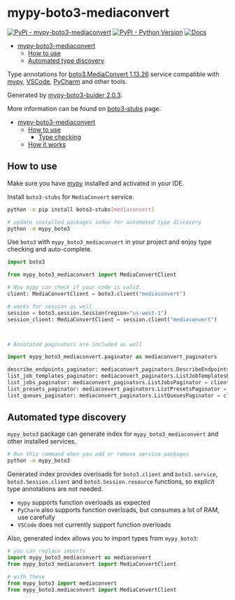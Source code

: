 # mypy-boto3-mediaconvert

[![PyPI - mypy-boto3-mediaconvert](https://img.shields.io/pypi/v/mypy-boto3-mediaconvert.svg?color=blue)](https://pypi.org/project/mypy-boto3-mediaconvert)
[![PyPI - Python Version](https://img.shields.io/pypi/pyversions/mypy-boto3-mediaconvert.svg?color=blue)](https://pypi.org/project/mypy-boto3-mediaconvert)
[![Docs](https://img.shields.io/readthedocs/mypy-boto3-builder.svg?color=blue)](https://mypy-boto3-builder.readthedocs.io/)

- [mypy-boto3-mediaconvert](#mypy-boto3-mediaconvert)
  - [How to use](#how-to-use)
  - [Automated type discovery](#automated-type-discovery)


Type annotations for
[boto3.MediaConvert 1.13.26](https://boto3.amazonaws.com/v1/documentation/api/1.13.26/reference/services/mediaconvert.html#MediaConvert) service
compatible with [mypy](https://github.com/python/mypy), [VSCode](https://code.visualstudio.com/),
[PyCharm](https://www.jetbrains.com/pycharm/) and other tools.

Generated by [mypy-boto3-buider 2.0.3](https://github.com/vemel/mypy_boto3_builder).

More information can be found on [boto3-stubs](https://pypi.org/project/boto3-stubs/) page.

- [mypy-boto3-mediaconvert](#mypy-boto3-mediaconvert)
  - [How to use](#how-to-use)
    - [Type checking](#type-checking)
  - [How it works](#how-it-works)

## How to use

Make sure you have [mypy](https://github.com/python/mypy) installed and activated in your IDE.

Install `boto3-stubs` for `MediaConvert` service.

```bash
python -m pip install boto3-stubs[mediaconvert]

# update installed packages index for automated type discovery
python -m mypy_boto3
```

Use `boto3` with `mypy_boto3_mediaconvert` in your project and enjoy type checking and auto-complete.

```python
import boto3

from mypy_boto3_mediaconvert import MediaConvertClient

# Now mypy can check if your code is valid.
client: MediaConvertClient = boto3.client("mediaconvert")

# works for session as well
session = boto3.session.Session(region="us-west-1")
session_client: MediaConvertClient = session.client("mediaconvert")



# Annotated paginators are included as well

import mypy_boto3_mediaconvert.paginator as mediaconvert_paginators

describe_endpoints_paginator: mediaconvert_paginators.DescribeEndpointsPaginator = client.get_paginator("describe_endpoints")
list_job_templates_paginator: mediaconvert_paginators.ListJobTemplatesPaginator = client.get_paginator("list_job_templates")
list_jobs_paginator: mediaconvert_paginators.ListJobsPaginator = client.get_paginator("list_jobs")
list_presets_paginator: mediaconvert_paginators.ListPresetsPaginator = client.get_paginator("list_presets")
list_queues_paginator: mediaconvert_paginators.ListQueuesPaginator = client.get_paginator("list_queues")
```

## Automated type discovery

`mypy_boto3` package can generate index for `mypy_boto3_mediaconvert` and other installed services.

```bash
# Run this command when you add or remove service packages
python -m mypy_boto3
```

Generated index provides overloads for `boto3.client` and `boto3.service`,
`boto3.Session.client` and `boto3.Session.resource` functions,
so explicit type annotations are not needed.

- `mypy` supports function overloads as expected
- `PyCharm` also supports function overloads, but consumes a lot of RAM, use carefully
- `VSCode` does not currently support function overloads

Also, generated index allows you to import types from `mypy_boto3`:

```python
# you can replace imports
import mypy_boto3_mediaconvert as mediaconvert
from mypy_boto3_mediaconvert import MediaConvertClient

# with these
from mypy_boto3 import mediaconvert
from mypy_boto3.mediaconvert import MediaConvertClient
```